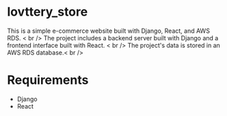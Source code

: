 # lovttery_store
This is a simple e-commerce website built with Django, React, and AWS RDS. < br /> 
The project includes a backend server built with Django and a frontend interface built with React. < br /> 
The project's data is stored in an AWS RDS database.< br /> 

# Requirements
- Django
- React
